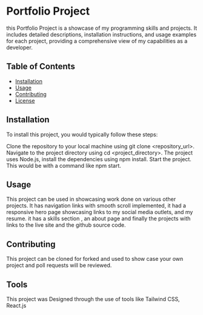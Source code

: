 # Portfolio Project

this Portfolio Project is a showcase of my programming skills and projects. It includes detailed descriptions, installation instructions, and usage examples for each project, providing a comprehensive view of my capabilities as a developer.

## Table of Contents

- [Installation](#installation)
- [Usage](#usage)
- [Contributing](#contributing)
- [License](#license)

## Installation

To install this project, you would typically follow these steps:

Clone the repository to your local machine using git clone <repository_url>.
Navigate to the project directory using cd <project_directory>.
The project uses Node.js, install the dependencies using npm install.
Start the project. This would be with a command like npm start.

## Usage

This project can be used in showcasing work done on various other projects. It has navigation links with smooth scroll implemented, it had a responsive hero page showcasing links to my social media outlets, and my resume. it has a skills section , an about page and finally the projects with links to the live site and the github source code.

## Contributing

This project can be cloned for forked and used to show case your own project and poll requests will be reviewed.

## Tools

This project was Designed through the use of tools like Tailwind CSS, React.js
